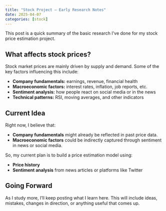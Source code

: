```yaml
---
title: "Stock Project – Early Research Notes"
date: 2025-04-07
categories: [stock]
---
```


This post is a quick summary of the basic research I've done for my stock price estimation project.

## What affects stock prices?

Stock market prices are mainly driven by supply and demand. Some of the key factors influencing this include:

- **Company fundamentals:** earnings, revenue, financial health
- **Macroeconomic factors:** interest rates, inflation, job reports, etc.
- **Sentiment analysis:** how people react on social media or in the news
- **Technical patterns:** RSI, moving averages, and other indicators

## Current Idea

Right now, I believe that:

- **Company fundamentals** might already be reflected in past price data.
- **Macroeconomic factors** could be indirectly captured through sentiment in news or social media.

So, my current plan is to build a price estimation model using:
- **Price history**
- **Sentiment analysis** from news articles or platforms like Twitter

## Going Forward

As I study more, I’ll keep posting what I learn here. This will include ideas, mistakes, changes in direction, or anything useful that comes up.

